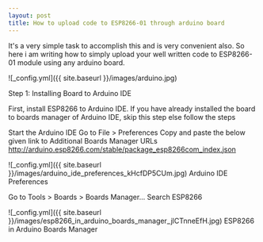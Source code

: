 ```yaml
---
layout: post
title: How to upload code to ESP8266-01 through arduino board
---
```


It's a very simple task to accomplish this and is very convenient also. So here i am writing how to simply upload your well written code to ESP8266-01 module using any arduino board.

![_config.yml]({{ site.baseurl }}/images/arduino.jpg)


Step 1: Installing Board to Arduino IDE

First, install ESP8266 to Arduino IDE. If you have already installed the board to boards manager of Arduino IDE, skip this step else follow the steps

Start the Arduino IDE
Go to File > Preferences
Copy and paste the below given link to Additional Boards Manager URLs http://arduino.esp8266.com/stable/package_esp8266com_index.json


![_config.yml]({{ site.baseurl }}/images/arduino_ide_preferences_kHcfDP5CUm.jpg)
Arduino IDE Preferences


Go to Tools > Boards > Boards Manager...
Search ESP8266


![_config.yml]({{ site.baseurl }}/images/esp8266_in_arduino_boards_manager_jlCTnneEfH.jpg)
ESP8266 in Arduino Boards Manager
